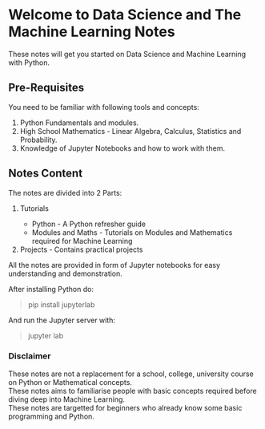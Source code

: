 <h1> Welcome to Data Science and The Machine Learning Notes</h1>
These notes will get you started on Data Science and Machine Learning with Python.

<h2>Pre-Requisites</h2>
You need to be familiar with following tools and concepts:
<ol>
    <li>Python Fundamentals and modules.</li>
    <li>High School Mathematics - Linear Algebra, Calculus, Statistics and Probability.</li>
    <li>Knowledge of Jupyter Notebooks and how to work with them.</li>
</ol>

<h2>Notes Content</h2>
The notes are divided into 2 Parts:
<ol>
    <li>Tutorials</li>
    <ul>
        <li>Python - A Python refresher guide</li>
        <li>Modules and Maths - Tutorials on Modules and Mathematics required for Machine Learning</li>
    </ul>
    <li>Projects - Contains practical projects
</ol>

<p>
All the notes are provided in form of Jupyter notebooks for easy understanding and demonstration.

After installing Python do:
> pip install jupyterlab

And run the Jupyter server with:
> jupyter lab

<h3>Disclaimer</h3>
These notes are not a replacement for a school, college, university course on Python or Mathematical concepts.</br>
These notes aims to familiarise people with basic concepts required before diving deep into Machine Learning.</br>
These notes are targetted for beginners who already know some basic programming and Python.

